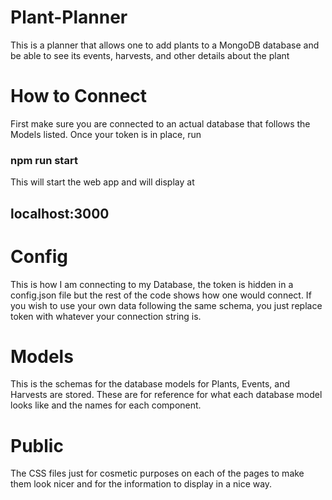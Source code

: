 # Plant-Planner
This is a planner that allows one to add plants to a MongoDB database and be able to see its events, harvests, and other details about the plant

# How to Connect

First make sure you are connected to an actual database that follows the Models listed. Once your token is in place, run 

### npm run start

This will start the web app and will display at 

## localhost:3000

# Config
This is how I am connecting to my Database, the token is hidden in a config.json file but the rest of the code shows how one would connect.
If you wish to use your own data following the same schema, you just replace token with whatever your connection string is.

# Models
This is the schemas for the database models for Plants, Events, and Harvests are stored. These are for reference for what each database model looks like and the names for each component.

# Public
The CSS files just for cosmetic purposes on each of the pages to make them look nicer and for the information to display in a nice way.


